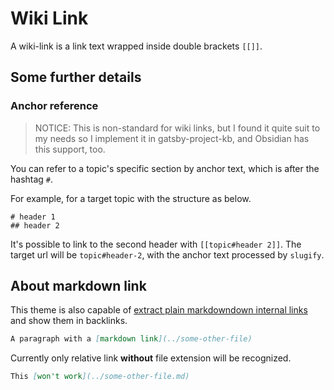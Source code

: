 # Wiki Link

A wiki-link is a link text wrapped inside double brackets `[[]]`.

## Some further details

### Anchor reference

> NOTICE: This is non-standard for wiki links, but I found it quite suit to my needs so I implement it in gatsby-project-kb, and Obsidian has this support, too.

You can refer to a topic's specific section by anchor text, which is after the hashtag `#`.

For example, for a target topic with the structure as below.

```text
# header 1
## header 2
```

It's possible to link to the second header with `[[topic#header 2]]`. The target url will be `topic#header-2`, with the anchor text processed by `slugify`.

## About markdown link

This theme is also capable of [extract plain markdowndown internal links](https://github.com/hikerpig/gatsby-project-kb/issues/53) and show them in backlinks.

```md
A paragraph with a [markdown link](../some-other-file)
```

Currently only relative link **without** file extension will be recognized.

```md
This [won't work](../some-other-file.md)
```
